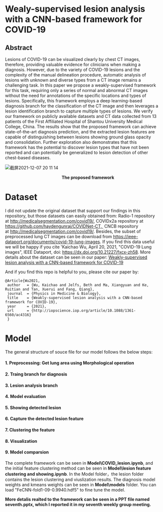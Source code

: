 # Wealy-supervised lesion analysis with a CNN-based framework for COVID-19

## Abstract
Lesions of COVID-19 can be visualized clearly by chest CT images, therefore, providing valuable evidence for clinicians when making a diagnosis. However, due to the variety of COVID-19 lesions and the complexity of the manual delineation procedure, automatic analysis of lesions with unknown and diverse types from a CT image remains a challenging task. In this paper we propose a weakly-supervised framework for this task, requiring only a series of normal and abnormal CT images without the need for annotations of the specific locations and types of lesions. Specifically, this framework employs a deep learning-based diagnosis branch for the classification of the CT image and then leverages a lesion identification branch to capture multiple types of lesions. We verify our framework on publicly available datasets and CT data collected from 13 patients of the First Affiliated Hospital of Shantou University Medical College, China. The results show that the proposed framework can achieve state-of-the-art diagnosis prediction, and the extracted lesion features are capable of distinguishing between lesions showing ground glass opacity and consolidation. Further exploration also demonstrates that this framework has the potential to discover lesion types that have not been reported and can potentially be generalized to lesion detection of other chest-based diseases.

![截屏2021-12-07 20 11 14](https://user-images.githubusercontent.com/61356011/145026947-c8f8693a-7b92-4e0c-bad7-ca55aa7fbef0.png)
	

&emsp;&emsp;&emsp;&emsp;&emsp;&emsp;&emsp;&emsp;&emsp;&emsp;&emsp;&emsp;&emsp; **The proposed framework**



# Dataset 
I did not update the original dataset that support our findings in this repository, but those datasets can easily obtained from: Radio-1 repository at http://medicalsegmentation.com/covid19/, COVIDx2a repository at https://github.com/haydengunraj/COVIDNet-CT,  CNCB repository at http://medicalsegmentation.com/covid19/. Besides, the subset of preprocessed lung CT images can be download from https://ieee-dataport.org/documents/covid-19-lung-images. If you find this data useful we will be happy if you cite 'Kaichao Wu, April 20, 2021, "COVID-19 Lung images", IEEE Dataport, doi: https://dx.doi.org/10.21227/fxcx-zh58. More details about the dataset can be seen in our paper: [Weakly-supervised lesion analysis with a CNN-based framework for COVID-19](http://iopscience.iop.org/article/10.1088/1361-6560/ac4316)
 
And if you find this repo is helpful to you, please cite our paper by:
```
@Article{Wu2021,
 author   = {Wu, Kaichao and Jelfs, Beth and Ma, Xiangyuan and Ke, Ruitian and Tan, Xuerui and Fang, Qiang},
 journal  = {Physics in Medicine & Biology},
 title    = {Weakly-supervised lesion analysis with a CNN-based framework for COVID-19},
 year     = {2021},
 url      = {http://iopscience.iop.org/article/10.1088/1361-6560/ac4316}
 }
```
 
# Model
The general structure of souce file for our model follows the below steps: 
#### 1. Preprocessing: Get lung area using Morphological operation
#### 2. Traing branch for diagnosis
#### 3. Lesion analysis branch
#### 4. Model evaluation
#### 5. Showing detected lesion
#### 6. Capture the detected lesion feature 
#### 7. Clustering the feature 
#### 8. Visualization
#### 9. Model comparsion
The complete framework can be seen in **Model\COVID_lesion.ipynb**, and the initial feature clustering method can be seen in **Model\lesion feature clustering and showing.ipynb**. In the Model folder，the lesion folder contains the lesion clustering and viuslization results. The diagnosis model weights and kmeans weights can be seen in 
**Model\models** folder. You can load "FeCNN-fold1-09-0.9940.hdf5" to fine tune the model.


**More detalis realted to the framework can be seen in a PPT file named seventh.pptx, which I reported it in my seventh weekly group meeting.**

